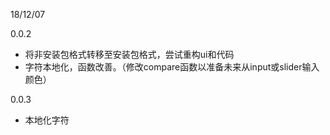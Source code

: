 18/12/07 

0.0.2
- 将非安装包格式转移至安装包格式，尝试重构ui和代码
- 字符本地化，函数改善。（修改compare函数以准备未来从input或slider输入颜色）

0.0.3
- 本地化字符


